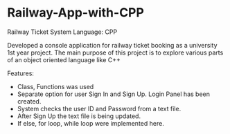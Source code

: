 # Railway-App-with-CPP
Railway Ticket System	Language: CPP

Developed a console application for railway ticket booking as a university 1st year project. The main purpose of this project is to explore various parts of an object oriented language like C++
 
 Features:
- Class, Functions was used
- Separate option for user Sign In and Sign Up. Login Panel has been created.
- System checks the user ID and Password from a text file.
- After Sign Up the text file is being updated.
- If else, for loop, while loop were implemented here.
